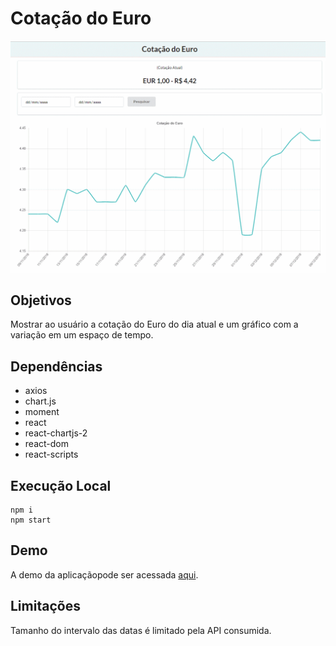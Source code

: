 # Cotação do Euro

![](https://github.com/diego-augusto/euro-app/blob/master/screenshots/animation.gif)

## Objetivos

Mostrar ao usuário a cotação do Euro do dia atual e um gráfico com a variação em um espaço de tempo.

## Dependências

* axios
* chart.js
* moment
* react
* react-chartjs-2
* react-dom
* react-scripts

## Execução Local

```
npm i
npm start
```

## Demo

A demo da aplicaçãopode ser acessada [aqui](https://euro-app.glitch.me/).

## Limitações

Tamanho do intervalo das datas é limitado pela API consumida.
